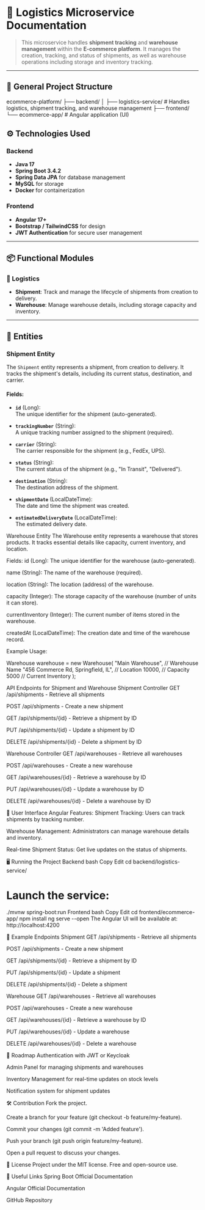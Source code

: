 # 🚚 Logistics Microservice Documentation

> This microservice handles **shipment tracking** and **warehouse management** within the **E-commerce platform**. It manages the creation, tracking, and status of shipments, as well as warehouse operations including storage and inventory tracking.

---

## 🧱 General Project Structure

ecommerce-platform/ ├── backend/ │ ├── logistics-service/ # Handles logistics, shipment tracking, and warehouse management ├── frontend/ └── ecommerce-app/ # Angular application (UI)


## ⚙️ Technologies Used

### Backend
- **Java 17**
- **Spring Boot 3.4.2**
- **Spring Data JPA** for database management
- **MySQL** for storage
- **Docker** for containerization

### Frontend
- **Angular 17+**
- **Bootstrap / TailwindCSS** for design
- **JWT Authentication** for secure user management

---

## 📦 Functional Modules

### 🚚 Logistics
- **Shipment**: Track and manage the lifecycle of shipments from creation to delivery.
- **Warehouse**: Manage warehouse details, including storage capacity and inventory.

---

## 📜 Entities

### **Shipment Entity**

The `Shipment` entity represents a shipment, from creation to delivery. It tracks the shipment's details, including its current status, destination, and carrier.

#### **Fields**:

- **`id`** (Long):  
  The unique identifier for the shipment (auto-generated).
  
- **`trackingNumber`** (String):  
  A unique tracking number assigned to the shipment (required).

- **`carrier`** (String):  
  The carrier responsible for the shipment (e.g., FedEx, UPS).

- **`status`** (String):  
  The current status of the shipment (e.g., "In Transit", "Delivered").

- **`destination`** (String):  
  The destination address of the shipment.

- **`shipmentDate`** (LocalDateTime):  
  The date and time the shipment was created.

- **`estimatedDeliveryDate`** (LocalDateTime):  
  The estimated delivery date.


Warehouse Entity
The Warehouse entity represents a warehouse that stores products. It tracks essential details like capacity, current inventory, and location.

Fields:
id (Long):
The unique identifier for the warehouse (auto-generated).

name (String):
The name of the warehouse (required).

location (String):
The location (address) of the warehouse.

capacity (Integer):
The storage capacity of the warehouse (number of units it can store).

currentInventory (Integer):
The current number of items stored in the warehouse.

createdAt (LocalDateTime):
The creation date and time of the warehouse record.

Example Usage:

Warehouse warehouse = new Warehouse(
    "Main Warehouse",            // Warehouse Name
    "456 Commerce Rd, Springfield, IL",  // Location
    10000,                       // Capacity
    5000                         // Current Inventory
);

API Endpoints for Shipment and Warehouse
Shipment Controller
GET /api/shipments - Retrieve all shipments

POST /api/shipments - Create a new shipment

GET /api/shipments/{id} - Retrieve a shipment by ID

PUT /api/shipments/{id} - Update a shipment by ID

DELETE /api/shipments/{id} - Delete a shipment by ID

Warehouse Controller
GET /api/warehouses - Retrieve all warehouses

POST /api/warehouses - Create a new warehouse

GET /api/warehouses/{id} - Retrieve a warehouse by ID

PUT /api/warehouses/{id} - Update a warehouse by ID

DELETE /api/warehouses/{id} - Delete a warehouse by ID

🎨 User Interface
Angular Features:
Shipment Tracking: Users can track shipments by tracking number.

Warehouse Management: Administrators can manage warehouse details and inventory.

Real-time Shipment Status: Get live updates on the status of shipments.

🖥️ Running the Project
Backend
bash
Copy
Edit
cd backend/logistics-service/
# Launch the service:
./mvnw spring-boot:run
Frontend
bash
Copy
Edit
cd frontend/ecommerce-app/
npm install
ng serve --open
The Angular UI will be available at: http://localhost:4200

🔗 Example Endpoints
Shipment
GET /api/shipments - Retrieve all shipments

POST /api/shipments - Create a new shipment

GET /api/shipments/{id} - Retrieve a shipment by ID

PUT /api/shipments/{id} - Update a shipment

DELETE /api/shipments/{id} - Delete a shipment

Warehouse
GET /api/warehouses - Retrieve all warehouses

POST /api/warehouses - Create a new warehouse

GET /api/warehouses/{id} - Retrieve a warehouse by ID

PUT /api/warehouses/{id} - Update a warehouse

DELETE /api/warehouses/{id} - Delete a warehouse

🎯 Roadmap
 Authentication with JWT or Keycloak

 Admin Panel for managing shipments and warehouses

 Inventory Management for real-time updates on stock levels

 Notification system for shipment updates

🛠️ Contribution
Fork the project.

Create a branch for your feature (git checkout -b feature/my-feature).

Commit your changes (git commit -m 'Added feature').

Push your branch (git push origin feature/my-feature).

Open a pull request to discuss your changes.

📝 License
Project under the MIT license. Free and open-source use.

🔗 Useful Links
Spring Boot Official Documentation

Angular Official Documentation

GitHub Repository

